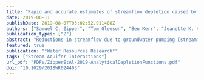 ```yaml
---
title: "Rapid and accurate estimates of streamflow depletion caused by groundwater pumping using analytical depletion functions"
date: 2019-06-11
publishDate: 2019-08-07T03:02:52.911408Z
authors: ["Samuel C. Zipper", "Tom Gleeson", "Ben Kerr", "Jeanette K. Howard", "Melissa M. Rohde", "Jennifer Carah", "Julie Zimmerman"]
publication_types: ["2"]
abstract: "Reductions in streamflow due to groundwater pumping (streamflow depletion) can negatively impact water users and aquatic ecosystems but are challenging to estimate due to the time and expertise required to develop numerical models often used for water management. Here, we develop analytical depletion functions, which are simpler approaches consisting of (i) stream proximity criteria which determine the stream segments impacted by a well; (ii) a depletion apportionment equation which distributes depletion among impacted stream segments; and (iii) an analytical model to estimate streamflow depletion in each segment. We evaluate 50 analytical depletion functions via comparison to an archetypal numerical model and find that analytical depletion functions predict streamflow depletion more accurately than analytical models alone. The choice of a depletion apportionment equation has the largest impact on analytical depletion function performance, and equations that consider stream network geometry perform best. The best-performing analytical depletion function combines stream proximity criteria which expand through time to account for the increasing size of the capture zone, a web squared depletion apportionment equation which considers stream geometry, and the Hunt analytical model which includes streambed resistance to flow. This analytical depletion function correctly identifies the stream segment most affected by a well textgreater70% of the time with mean absolute error textless 15% of predicted depletion and performs best for wells in relatively flat settings within 3 km of streams. Our results indicate that analytical depletion functions may be useful water management decision support tools in locations where calibrated numerical models are not available."
featured: true
publication: "*Water Resources Research*"
tags: ["Stream-Aquifer Interactions"]
url_pdf: "PDFs/ZipperEtAl-2019-AnalyticalDepletionFunctions.pdf"
doi: "10.1029/2018WR024403"
---
```


